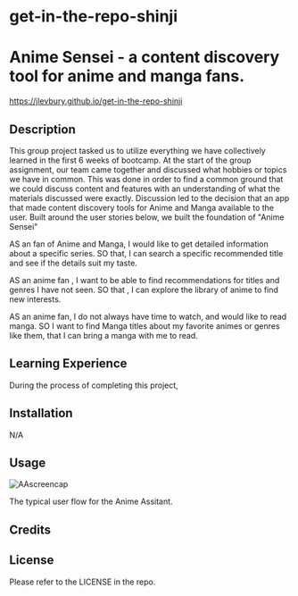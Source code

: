 # get-in-the-repo-shinji


# Anime Sensei - a content discovery tool for anime and manga fans.
https://jlevbury.github.io/get-in-the-repo-shinji

## Description
This group project tasked us to utilize everything we have collectively learned in the first 6 weeks of bootcamp.  At the start of the group assignment, our team came together and discussed what hobbies or topics we have in common. This was done in order to find a common ground that we could discuss content and features with an understanding of what the materials discussed were exactly.  Discussion led to the decision that an app that made content discovery tools for Anime and Manga available to the user. Built around the user stories below, we built the foundation of "Anime Sensei"

AS an fan of Anime and Manga, I would like to get detailed information about a specific series.
SO that, I can search a specific recommended title and see if the details suit my taste.

AS an anime fan , I want to be able to find recommendations for  titles and genres I have not seen.
SO that , I can explore the library of anime to find new interests.

AS an anime fan, I do not always have time to watch, and would like to read manga.
SO I want to find Manga titles about my favorite animes or genres like them, that I can bring a manga with me to read.




## Learning Experience
During the process of completing this project,



## Installation
N/A

## Usage

![AAscreencap](https://user-images.githubusercontent.com/125767916/236002752-6c3d945f-cb31-4299-8d1b-61c6a5f28209.gif)

The typical user flow for the Anime Assitant.

## Credits


## License

Please refer to the LICENSE in the repo.


